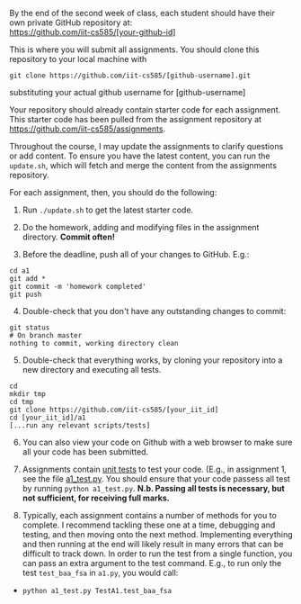 By the end of the second week of class, each student should have their own private GitHub repository at:  
<https://github.com/iit-cs585/[your-github-id]>

This is where you will submit all assignments. You should clone this repository to your local machine with

`git clone https://github.com/iit-cs585/[github-username].git`

substituting your actual github username for [github-username]

Your repository should already contain starter code for each assignment. This starter code has been pulled from the assignment repository at <https://github.com/iit-cs585/assignments>.

Throughout the course, I may update the assignments to clarify questions or add content. To ensure you have the latest content, you can run the `update.sh`, which will fetch and merge the content from the assignments repository.

For each assignment, then, you should do the following:

1. Run `./update.sh` to get the latest starter code.

2. Do the homework, adding and modifying files in the assignment directory. **Commit often!**

3. Before the deadline, push all of your changes to GitHub. E.g.:
  ```
  cd a1
  git add *
  git commit -m 'homework completed'
  git push
  ```

4. Double-check that you don't have any outstanding changes to commit:
  ```
  git status
  # On branch master
  nothing to commit, working directory clean
  ```

5. Double-check that everything works, by cloning your repository into a new directory and executing all tests.
  ```
  cd 
  mkdir tmp
  cd tmp
  git clone https://github.com/iit-cs585/[your_iit_id]
  cd [your_iit_id]/a1
  [...run any relevant scripts/tests]
  ```

6. You can also view your code on Github with a web browser to make sure all your code has been submitted.

7. Assignments contain [unit tests](http://docs.python-guide.org/en/latest/writing/tests/) to test your code. (E.g., in assignment 1, see the file [a1_test.py](https://github.com/iit-cs585/assignments/blob/master/a1/a1_test.py). You should ensure that your code passess all test by running `python a1_test.py`. **N.b. Passing all tests is necessary, but not sufficient, for receiving full marks.**

8. Typically, each assignment contains a number of methods for you to complete. I recommend tackling these one at a time, debugging and testing, and then moving onto the next method. Implementing everything and then running at the end will likely result in many errors that can be difficult to track down. In order to run the test from a single function, you can pass an extra argument to the test command. E.g., to run only the test `test_baa_fsa` in `a1.py`, you would call:
  - `python a1_test.py TestA1.test_baa_fsa`
